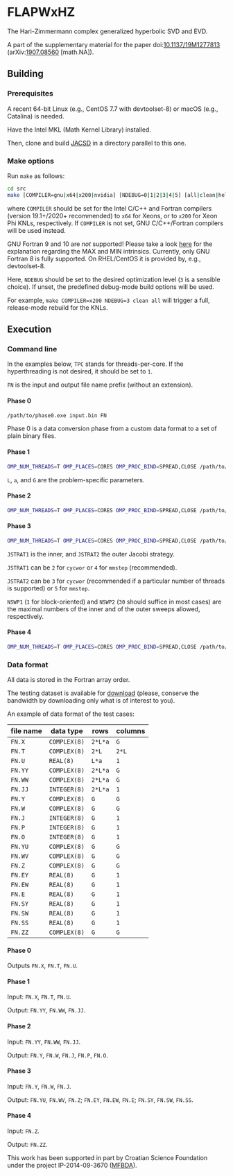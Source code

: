 # FLAPWxHZ
The Hari-Zimmermann complex generalized hyperbolic SVD and EVD.

A part of the supplementary material for the paper
doi:[10.1137/19M1277813](https://doi.org/10.1137/19M1277813 "The LAPW Method with Eigendecomposition Based on the Hari–Zimmermann Generalized Hyperbolic SVD")
(arXiv:[1907.08560](https://arxiv.org/abs/1907.08560 "The LAPW Method with Eigendecomposition Based on the Hari–Zimmermann Generalized Hyperbolic SVD") \[math.NA\]).

## Building

### Prerequisites

A recent 64-bit Linux (e.g., CentOS 7.7 with devtoolset-8) or macOS (e.g., Catalina) is needed.

Have the Intel MKL (Math Kernel Library) installed.

Then, clone and build [JACSD](https://github.com/venovako/JACSD) in a directory parallel to this one.

### Make options

Run ``make`` as follows:
```bash
cd src
make [COMPILER=gnu|x64|x200|nvidia] [NDEBUG=0|1|2|3|4|5] [all|clean|help]
```
where ``COMPILER`` should be set for the Intel C/C++ and Fortran compilers (version 19.1+/2020+ recommended) to ``x64`` for Xeons, or to ``x200`` for Xeon Phi KNLs, respectively.
If ``COMPILER`` is not set, GNU C/C++/Fortran compilers will be used instead.

GNU Fortran 9 and 10 are *not* supported!
Please take a look [here](https://gcc.gnu.org/gcc-9/changes.html) for the explanation regarding the MAX and MIN intrinsics.
Currently, only GNU Fortran *8* is fully supported.
On RHEL/CentOS it is provided by, e.g., devtoolset-8.

Here, ``NDEBUG`` should be set to the desired optimization level (``3`` is a sensible choice).
If unset, the predefined debug-mode build options will be used.

For example, ``make COMPILER=x200 NDEBUG=3 clean all`` will trigger a full, release-mode rebuild for the KNLs.

## Execution

### Command line

In the examples below, ``TPC`` stands for threads-per-core.
If the hyperthreading is not desired, it should be set to ``1``.

``FN`` is the input and output file name prefix (without an extension).

#### Phase 0

```bash
/path/to/phase0.exe input.bin FN
```

Phase 0 is a data conversion phase from a custom data format to a set of plain binary files.

#### Phase 1

```bash
OMP_NUM_THREADS=T OMP_PLACES=CORES OMP_PROC_BIND=SPREAD,CLOSE /path/to/phase1.exe FN L a G TPC
```

``L``, ``a``, and ``G`` are the problem-specific parameters.

#### Phase 2

```bash
OMP_NUM_THREADS=T OMP_PLACES=CORES OMP_PROC_BIND=SPREAD,CLOSE /path/to/phase2.exe FN M N TPC
```

#### Phase 3

```bash
OMP_NUM_THREADS=T OMP_PLACES=CORES OMP_PROC_BIND=SPREAD,CLOSE /path/to/phase3.exe FN M N TPC JSTRAT1 NSWP1 JSTRAT2 NSWP2
```

``JSTRAT1`` is the inner, and ``JSTRAT2`` the outer Jacobi strategy.

``JSTRAT1`` can be ``2`` for ``cycwor`` or ``4`` for ``mmstep`` (recommended).

``JSTRAT2`` can be ``3`` for ``cycwor`` (recommended if a particular number of threads is supported) or ``5`` for ``mmstep``.

``NSWP1`` (``1`` for block-oriented) and ``NSWP2`` (``30`` should suffice in most cases) are the maximal numbers of the inner and of the outer sweeps allowed, respectively.

#### Phase 4

```bash
OMP_NUM_THREADS=T OMP_PLACES=CORES OMP_PROC_BIND=SPREAD,CLOSE /path/to/phase4.exe FN N TPC
```

### Data format

All data is stored in the Fortran array order.

The testing dataset is available for [download](http://euridika.math.hr:1846/Jacobi/FLAPW-data/) (please, conserve the bandwidth by downloading only what is of interest to you).

An example of data format of the test cases:

| file name |      data type |      rows | columns |
| --------- | -------------- | --------- | ------- |
| ``FN.X``  | ``COMPLEX(8)`` | ``2*L*a`` | ``G``   |
| ``FN.T``  | ``COMPLEX(8)`` | ``2*L``   | ``2*L`` |
| ``FN.U``  |    ``REAL(8)`` | ``L*a``   | ``1``   |
| ``FN.YY`` | ``COMPLEX(8)`` | ``2*L*a`` | ``G``   |
| ``FN.WW`` | ``COMPLEX(8)`` | ``2*L*a`` | ``G``   |
| ``FN.JJ`` | ``INTEGER(8)`` | ``2*L*a`` | ``1``   |
| ``FN.Y``  | ``COMPLEX(8)`` | ``G``     | ``G``   |
| ``FN.W``  | ``COMPLEX(8)`` | ``G``     | ``G``   |
| ``FN.J``  | ``INTEGER(8)`` | ``G``     | ``1``   |
| ``FN.P``  | ``INTEGER(8)`` | ``G``     | ``1``   |
| ``FN.O``  | ``INTEGER(8)`` | ``G``     | ``1``   |
| ``FN.YU`` | ``COMPLEX(8)`` | ``G``     | ``G``   |
| ``FN.WV`` | ``COMPLEX(8)`` | ``G``     | ``G``   |
| ``FN.Z``  | ``COMPLEX(8)`` | ``G``     | ``G``   |
| ``FN.EY`` |    ``REAL(8)`` | ``G``     | ``1``   |
| ``FN.EW`` |    ``REAL(8)`` | ``G``     | ``1``   |
| ``FN.E``  |    ``REAL(8)`` | ``G``     | ``1``   |
| ``FN.SY`` |    ``REAL(8)`` | ``G``     | ``1``   |
| ``FN.SW`` |    ``REAL(8)`` | ``G``     | ``1``   |
| ``FN.SS`` |    ``REAL(8)`` | ``G``     | ``1``   |
| ``FN.ZZ`` | ``COMPLEX(8)`` | ``G``     | ``G``   |

#### Phase 0

Outputs ``FN.X``, ``FN.T``, ``FN.U``.

#### Phase 1

Input: ``FN.X``, ``FN.T``, ``FN.U``.

Output: ``FN.YY``, ``FN.WW``, ``FN.JJ``.

#### Phase 2

Input: ``FN.YY``, ``FN.WW``, ``FN.JJ``.

Output: ``FN.Y``, ``FN.W``, ``FN.J``, ``FN.P``, ``FN.O``.

#### Phase 3

Input: ``FN.Y``, ``FN.W``, ``FN.J``.

Output: ``FN.YU``, ``FN.WV``, ``FN.Z``; ``FN.EY``, ``FN.EW``, ``FN.E``; ``FN.SY``, ``FN.SW``, ``FN.SS``.

#### Phase 4

Input: ``FN.Z``.

Output: ``FN.ZZ``.

This work has been supported in part by Croatian Science Foundation under the project IP-2014-09-3670 ([MFBDA](https://web.math.pmf.unizg.hr/mfbda/)).
